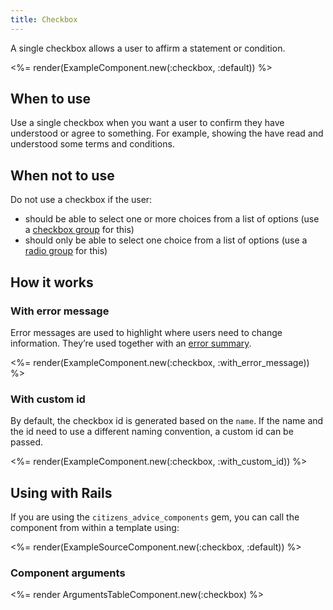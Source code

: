 ```yaml
---
title: Checkbox
---
```


A single checkbox allows a user to affirm a statement or condition.

<%= render(ExampleComponent.new(:checkbox, :default)) %>

## When to use

Use a single checkbox when you want a user to confirm they have understood or agree to something. For example, showing the have read and understood some terms and conditions.

## When not to use

Do not use a checkbox if the user:

- should be able to select one or more choices from a list of options (use a [checkbox group](/components/checkbox-group) for this)
- should only be able to select one choice from a list of options (use a [radio group](/components/radio-group) for this)

## How it works

### With error message

Error messages are used to highlight where users need to change information. They’re used together with an [error summary](/components/error-summary).

<%= render(ExampleComponent.new(:checkbox, :with_error_message)) %>

### With custom id

By default, the checkbox id is generated based on the `name`. If the name and the id need to use a different naming convention, a custom id can be passed.

<%= render(ExampleComponent.new(:checkbox, :with_custom_id)) %>

## Using with Rails

If you are using the `citizens_advice_components` gem, you can call the component from within a template using:

<%= render(ExampleSourceComponent.new(:checkbox, :default)) %>

### Component arguments

<%= render ArgumentsTableComponent.new(:checkbox) %>
